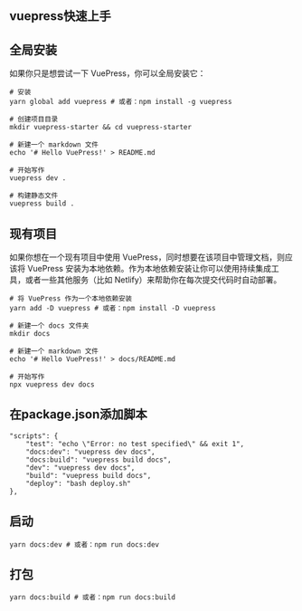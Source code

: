 ## vuepress快速上手

## 全局安装
如果你只是想尝试一下 VuePress，你可以全局安装它：

```
# 安装
yarn global add vuepress # 或者：npm install -g vuepress

# 创建项目目录
mkdir vuepress-starter && cd vuepress-starter

# 新建一个 markdown 文件
echo '# Hello VuePress!' > README.md

# 开始写作
vuepress dev .

# 构建静态文件
vuepress build .
```

## 现有项目
如果你想在一个现有项目中使用 VuePress，同时想要在该项目中管理文档，则应该将 VuePress 安装为本地依赖。作为本地依赖安装让你可以使用持续集成工具，或者一些其他服务（比如 Netlify）来帮助你在每次提交代码时自动部署。

```
# 将 VuePress 作为一个本地依赖安装
yarn add -D vuepress # 或者：npm install -D vuepress

# 新建一个 docs 文件夹
mkdir docs

# 新建一个 markdown 文件
echo '# Hello VuePress!' > docs/README.md

# 开始写作
npx vuepress dev docs
```

## 在package.json添加脚本

```
"scripts": {
	"test": "echo \"Error: no test specified\" && exit 1",
	"docs:dev": "vuepress dev docs",
	"docs:build": "vuepress build docs",
	"dev": "vuepress dev docs",
	"build": "vuepress build docs",
	"deploy": "bash deploy.sh"
},
```
## 启动
```
yarn docs:dev # 或者：npm run docs:dev
```

## 打包

```
yarn docs:build # 或者：npm run docs:build
```